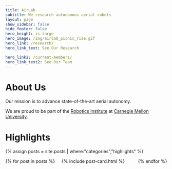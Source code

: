 ```yaml
---
title: AirLab
subtitle: We research autonomous aerial robots
layout: page
show_sidebar: false
hide_footer: false
hero_height: is-large
hero_image: /img/airlab_picnic_rise.gif
hero_link: /research/
hero_link_text: See Our Research

hero_link2: /current-members/
hero_link_text2: See Our Team
---
```


# About Us
Our mission is to advance state-of-the-art aerial autonomy.

We are proud to be part of the [Robotics Institute](https://www.ri.cmu.edu/) at [Carnegie Mellon University](https://www.cmu.edu/).

# Highlights
{% assign posts = site.posts | where:"categories","highlights" %}
<div class="columns is-multiline">
    {% for post in posts %}
    <div class="column is-4-desktop is-6-tablet">
        {% include post-card.html %}
    </div>
    {% endfor %}
</div>
